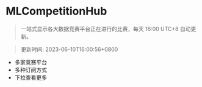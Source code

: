 # MLCompetitionHub

> 一站式显示各大数据竞赛平台正在进行的比赛，每天 16:00 UTC+8 自动更新。
  
> 更新时间: 2023-06-10T16:00:56+0800 

* 多家竞赛平台
* 多种订阅方式
* 下拉查看更多